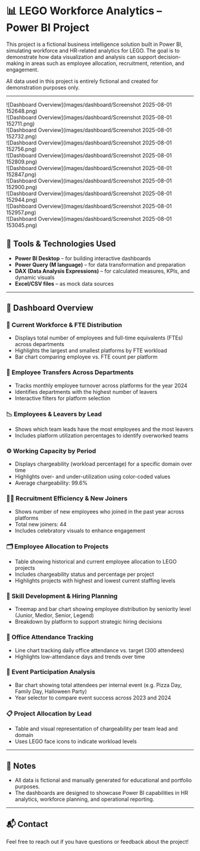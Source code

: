 # 📊 LEGO Workforce Analytics – Power BI Project

This project is a fictional business intelligence solution built in Power BI, simulating workforce and HR-related analytics for LEGO. The goal is to demonstrate how data visualization and analysis can support decision-making in areas such as employee allocation, recruitment, retention, and engagement.

All data used in this project is entirely fictional and created for demonstration purposes only.

---

![Dashboard Overview](images/dashboard/Screenshot 2025-08-01 152648.png)  
![Dashboard Overview](images/dashboard/Screenshot 2025-08-01 152711.png)  
![Dashboard Overview](images/dashboard/Screenshot 2025-08-01 152732.png)  
![Dashboard Overview](images/dashboard/Screenshot 2025-08-01 152756.png)  
![Dashboard Overview](images/dashboard/Screenshot 2025-08-01 152809.png)  
![Dashboard Overview](images/dashboard/Screenshot 2025-08-01 152847.png)  
![Dashboard Overview](images/dashboard/Screenshot 2025-08-01 152900.png)  
![Dashboard Overview](images/dashboard/Screenshot 2025-08-01 152944.png)  
![Dashboard Overview](images/dashboard/Screenshot 2025-08-01 152957.png)  
![Dashboard Overview](images/dashboard/Screenshot 2025-08-01 153045.png)  


## 🧰 Tools & Technologies Used

- **Power BI Desktop** – for building interactive dashboards
- **Power Query (M language)** – for data transformation and preparation
- **DAX (Data Analysis Expressions)** – for calculated measures, KPIs, and dynamic visuals
- **Excel/CSV files** – as mock data sources

---

## 📌 Dashboard Overview

### 👥 Current Workforce & FTE Distribution
- Displays total number of employees and full-time equivalents (FTEs) across departments
- Highlights the largest and smallest platforms by FTE workload
- Bar chart comparing employee vs. FTE count per platform

### 🔄 Employee Transfers Across Departments
- Tracks monthly employee turnover across platforms for the year 2024
- Identifies departments with the highest number of leavers
- Interactive filters for platform selection

### 📉 Employees & Leavers by Lead
- Shows which team leads have the most employees and the most leavers
- Includes platform utilization percentages to identify overworked teams

### ⚙️ Working Capacity by Period
- Displays chargeability (workload percentage) for a specific domain over time
- Highlights over- and under-utilization using color-coded values
- Average chargeability: 99.6%

### 🧑‍💼 Recruitment Efficiency & New Joiners
- Shows number of new employees who joined in the past year across platforms
- Total new joiners: 44
- Includes celebratory visuals to enhance engagement

### 🗂️ Employee Allocation to Projects
- Table showing historical and current employee allocation to LEGO projects
- Includes chargeability status and percentage per project
- Highlights projects with highest and lowest current staffing levels

### 🧠 Skill Development & Hiring Planning
- Treemap and bar chart showing employee distribution by seniority level (Junior, Medior, Senior, Legend)
- Breakdown by platform to support strategic hiring decisions

### 🏢 Office Attendance Tracking
- Line chart tracking daily office attendance vs. target (300 attendees)
- Highlights low-attendance days and trends over time

### 🎉 Event Participation Analysis
- Bar chart showing total attendees per internal event (e.g. Pizza Day, Family Day, Halloween Party)
- Year selector to compare event success across 2023 and 2024

### 📋 Project Allocation by Lead
- Table and visual representation of chargeability per team lead and domain
- Uses LEGO face icons to indicate workload levels

---

## 📎 Notes

- All data is fictional and manually generated for educational and portfolio purposes.
- The dashboards are designed to showcase Power BI capabilities in HR analytics, workforce planning, and operational reporting.

---

## 📬 Contact

Feel free to reach out if you have questions or feedback about the project!

